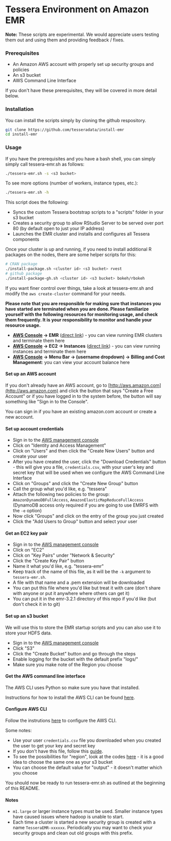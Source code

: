 Tessera Environment on Amazon EMR
=================================

**Note:** These scripts are experimental.  We would appreciate users testing them out and using them and providing feedback / fixes.

### Prerequisites ###

- An Amazon AWS account with properly set up security groups and policies
- An s3 bucket
- AWS Command Line Interface

If you don't have these prerequisites, they will be covered in more detail below.

### Installation ###

You can install the scripts simply by cloning the github respository.

```bash
git clone https://github.com/tesseradata/install-emr
cd install-emr
```

### Usage ###

If you have the prerequisites and you have a bash shell, you can simply simply call tessera-emr.sh as follows:

```bash
./tessera-emr.sh -s <s3 bucket>
```

To see more options (number of workers, instance types, etc.):

```bash
./tessera-emr.sh -h
```

This script does the following:

- Syncs the custom Tessera bootstrap scripts to a "scripts" folder in your s3 bucket
- Creates a security group to allow RStudio Server to be served over port 80 (by default open to just your IP address)
- Launches the EMR cluster and installs and configures all Tessera components

Once your cluster is up and running, if you need to install additional R packages on the nodes, there are some helper scripts for this:

```bash
# CRAN package
./install-package.sh <cluster id> <s3 bucket> rvest
# github package
./install-package-gh.sh <cluster id> <s3 bucket> bokeh/rbokeh
```

If you want finer control over things, take a look at tessera-emr.sh and modify the `aws create-cluster` command for your needs.

**Please note that you are responsible for making sure that instances you have started are terminated when you are done.  Please familiarize yourself with the following resources for monitoring usage, and check them frequently.  It is your responsibility to monitor and handle your resource usage.**

- **[AWS Console](http://console.aws.amazon.com/) -> EMR** ([direct link](https://console.aws.amazon.com/elasticmapreduce/)) - you can view running EMR clusters and terminate them here
- **[AWS Console](http://console.aws.amazon.com/) -> EC2 -> Instances** ([direct link](https://console.aws.amazon.com/ec2/)) - you can view running instances and terminate them here
- **[AWS Console](http://console.aws.amazon.com/) -> Menu Bar -> (username dropdown) -> Billing and Cost Management**: you can view your account balance here

#### Set up an AWS account ####

If you don't already have an AWS account, go to [http://aws.amazon.com](http://aws.amazon.com) and click the button that says "Create a Free Account" or if you have logged in to the system before, the button will say something like "Sign in to the Console".

You can sign in if you have an existing amazon.com account or create a new account.

#### Set up account credentials ####

- Sign in to the [AWS management console](http://console.aws.amazon.com/)
- Click on "Identity and Access Management"
- Click on "Users" and then click the "Create New Users" button and create your user
- After you have created the user, click the "Download Credentials" button - this will give you a file, `credentials.csv`, with your user's key and secret key that will be used when we configure the AWS Command Line Interface
- Click on "Groups" and click the "Create New Group" button
- Call the group what you'd like, e.g. "tessera"
- Attach the following two policies to the group: `AmazonDynamoDBFullAccess`, `AmazonElasticMapReduceFullAccess` (DynamoDB access only required if you are going to use EMRFS with the `-e` option)
- Now click "Groups" and click on the entry of the group you just created
- Click the "Add Users to Group" button and select your user

#### Get an EC2 key pair ####

- Sign in to the [AWS management console](http://console.aws.amazon.com/)
- Click on "EC2"
- Click on "Key Pairs" under "Network & Security"
- Click the "Create Key Pair" button
- Name it what you'd like, e.g. "tessera-emr"
- Keep track of the name of this file, as it will be the `-k` argument to `tessera-emr.sh`.
- A file with that name and a .pem extension will be downloaded
- You can put this file where you'd like but treat it with care (don't share with anyone or put it anywhere where others can get it)
- You can put it in the emr-3.2.1 directory of this repo if you'd like (but don't check it in to git)

#### Set up an s3 bucket ####

We will use this to store the EMR startup scripts and you can also use it to store your HDFS data.

- Sign in to the [AWS management console](http://console.aws.amazon.com/)
- Click "S3"
- Click the "Create Bucket" button and go through the steps
- Enable logging for the bucket with the default prefix "logs/"
- Make sure you make note of the Region you choose

#### Get the AWS command line interface ####

The AWS CLI uses Python so make sure you have that installed.

Instructions for how to install the AWS CLI can be found [here](http://docs.aws.amazon.com/cli/latest/userguide/installing).

#### Configure AWS CLI ####

Follow the instrutions [here](http://docs.aws.amazon.com/cli/latest/userguide/cli-chap-getting-started.html) to configure the AWS CLI.

Some notes:

- Use your user `credentials.csv` file you downloaded when you created the user to get your key and secret key
- If you don't have this file, follow this [guide](http://docs.aws.amazon.com/AWSSimpleQueueService/latest/SQSGettingStartedGuide/AWSCredentials.html).
- To see the possibilities for "region", look at the codes [here](http://docs.aws.amazon.com/AWSEC2/latest/UserGuide/using-regions-availability-zones.html) - it is a good idea to choose the same one as your s3 bucket
- You can choose the default value for "output" - it doesn't matter which you choose

You should now be ready to run tessera-emr.sh as outlined at the beginning of this README.

#### Notes ####

- `m1.large` or larger instance types must be used.  Smaller instance types have caused issues where hadoop is unable to start.
- Each time a cluster is started a new security group is created with a name `TesseraEMR-xxxxxx`.  Periodically you may want to check your security groups and clean out old groups with this prefix.


